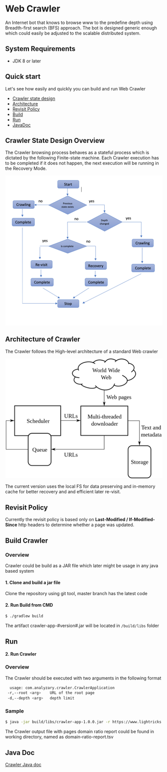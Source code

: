 # Web Crawler
An Internet bot that knows to browse www to the predefine depth using Breadth-first search (BFS) approach.
The bot is designed generic enough which could easily be adjusted to the scalable distributed system. 
## System Requirements
* JDK 8 or later

## Quick start
Let's see how easily and quickly you can build and run Web Crawler

* [Crawler state design](#design)
* [Architecture](#architecture)  
* [Revisit Policy](#revisit)  
* [Build](#build)
* [Run](#run)
* [JavaDoc](#javadoc)


## <a name="design"></a>Crawler State Design Overview
   
 The Crawler browsing process behaves as a stateful process which is 
 dictated by the following Finite-state machine.
 Each Crawler execution has to be completed if it does not happen, 
 the next execution will be running in the Recovery Mode. 
 
 ![](crawling-states.png)
 
 
 ## <a name="architecture"></a>Architecture of Crawler
 
 The Crawler follows the High-level architecture of a standard Web crawler
 
 ![](clawler-work-flow.png)
 
 
 The current version uses the local FS for data preserving and in-memory cache for 
 better recovery and and efficient later re-visit.
 
## <a name="revisit"></a>Revisit Policy
Currently the revisit policy is based only on **Last-Modified / If-Modified-Since** http headers to determine whether a page was updated.
  
## <a name="build"></a>Build Crawler

### Overview

 Crawler could be build as a JAR file which later might be usage in any java based system 

#### 1. Clone and build a jar file

Clone the repository using git tool, master branch has the latest code
   
#### 2. Run Build from CMD   

```bash
$ ./gradlew build 
```

The artifact crawler-app-#version#.jar will be located in `/build/libs` folder

## <a name="usage"></a>Run

#### 2. Run Crawler

### Overview
  The Crawler should be executed with two arguments in the following format
  
```bash
  usage: com.analyzary.crawler.CrawlerApplication 
 -r,--root <arg>    URL of the root page 
 -d,--depth <arg>   depth limit
```
  
### Sample
  
```bash
$ java -jar build/libs/crawler-app-1.0.0.jar -r https://www.lightricks.com -d 2 
```

The Crawler output file with pages domain ratio report
could be found in working directory, named as domain-ratio-report.tsv


## <a name="javadoc"></a>Java Doc
 
 [Crawler Java doc](https://denisvoloshin.github.io/crawler)
     
     
